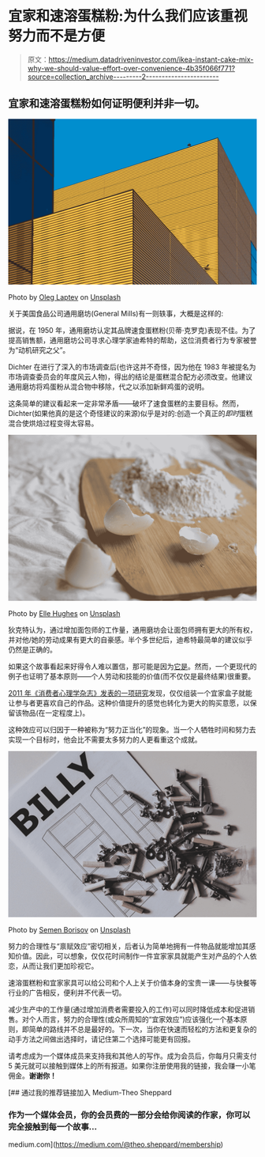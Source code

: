 # 宜家和速溶蛋糕粉:为什么我们应该重视努力而不是方便

> 原文：<https://medium.datadriveninvestor.com/ikea-instant-cake-mix-why-we-should-value-effort-over-convenience-4b35f066f771?source=collection_archive---------2----------------------->

## 宜家和速溶蛋糕粉如何证明便利并非一切。

![](img/dcf10d9dfbdacfe7525b596ee6befe62.png)

Photo by [Oleg Laptev](https://unsplash.com/@snowshade?utm_source=medium&utm_medium=referral) on [Unsplash](https://unsplash.com?utm_source=medium&utm_medium=referral)

关于美国食品公司通用磨坊(General Mills)有一则轶事，大概是这样的:

据说，在 1950 年，通用磨坊认定其品牌速食蛋糕粉(贝蒂·克罗克)表现不佳。为了提高销售额，通用磨坊公司寻求心理学家迪希特的帮助，这位消费者行为专家被誉为“动机研究之父”。

Dichter 在进行了深入的市场调查后(也许这并不奇怪，因为他在 1983 年被提名为市场调查委员会的年度风云人物)，得出的结论是蛋糕混合配方必须改变。他建议通用磨坊将鸡蛋粉从混合物中移除，代之以添加新鲜鸡蛋的说明。

这条简单的建议看起来一定非常矛盾——破坏了速食蛋糕的主要目标。然而，Dichter(如果他真的是这个奇怪建议的来源)似乎是对的:创造一个真正的*即时*蛋糕混合使烘焙过程变得太容易。

![](img/3e244bea0f4e3162cb4b48feea5c9d72.png)

Photo by [Elle Hughes](https://unsplash.com/@eatdrinksiesta?utm_source=medium&utm_medium=referral) on [Unsplash](https://unsplash.com?utm_source=medium&utm_medium=referral)

狄克特认为，通过增加面包师的工作量，通用磨坊会让面包师拥有更大的所有权，并对他/她的劳动成果有更大的自豪感。半个多世纪后，迪希特最简单的建议似乎仍然是正确的。

如果这个故事看起来好得令人难以置信，那可能是因为[它是](https://www.snopes.com/fact-check/something-eggstra/)。然而，一个更现代的例子也证明了基本原则——个人劳动和技能的价值(而不仅仅是最终结果)很重要。

[2011 年《消费者心理学杂志》发表的一项研究](https://onlinelibrary.wiley.com/doi/abs/10.1016/j.jcps.2011.08.002)发现，仅仅组装一个宜家盒子就能让参与者更喜欢自己的作品。这种价值提升的感觉也转化为更大的购买意愿，以保留该物品(在一定程度上)。

这种效应可以归因于一种被称为“努力正当化”的现象。当一个人牺牲时间和努力去实现一个目标时，他会比不需要太多努力的人更看重这个成就。

![](img/cb7360e53e64922cbf3ed4522aaa013d.png)

Photo by [Semen Borisov](https://unsplash.com/@devsnice?utm_source=medium&utm_medium=referral) on [Unsplash](https://unsplash.com?utm_source=medium&utm_medium=referral)

努力的合理性与“禀赋效应”密切相关，后者认为简单地拥有一件物品就能增加其感知价值。因此，可以想象，仅仅花时间制作一件宜家家具就能产生对产品的个人依恋，从而让我们更加珍视它。

速溶蛋糕粉和宜家家具可以给公司和个人上关于价值本身的宝贵一课——与快餐等行业的广告相反，便利并不代表一切。

减少生产中的工作量(通过增加消费者需要投入的工作)可以同时降低成本和促进销售。对个人而言，努力的合理性(或众所周知的“宜家效应”)应该强化一个基本原则，即简单的路线并不总是最好的。下一次，当你在快速而轻松的方法和更复杂的动手方法之间做出选择时，请记住第二个选择可能更有回报。

请考虑成为一个媒体成员来支持我和其他人的写作。成为会员后，你每月只需支付 5 美元就可以接触到媒体上的所有报道。如果你注册使用我的链接，我会赚一小笔佣金。**谢谢你！**

 [## 通过我的推荐链接加入 Medium-Theo Sheppard

### 作为一个媒体会员，你的会员费的一部分会给你阅读的作家，你可以完全接触到每一个故事…

medium.com](https://medium.com/@theo.sheppard/membership)